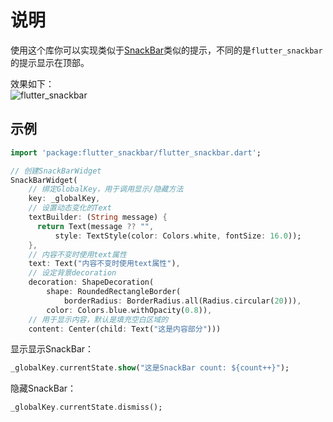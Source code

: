 # 说明

使用这个库你可以实现类似于[SnackBar](https://flutter.dev/docs/cookbook/design/snackbars)类似的提示，不同的是`flutter_snackbar`的提示显示在顶部。

效果如下：  
![flutter_snackbar](assets/flutter_snackbar.gif)

## 示例

```dart
import 'package:flutter_snackbar/flutter_snackbar.dart';

// 创建SnackBarWidget
SnackBarWidget(
    // 绑定GlobalKey，用于调用显示/隐藏方法
    key: _globalKey,
    // 设置动态变化的Text
    textBuilder: (String message) {
      return Text(message ?? "",
          style: TextStyle(color: Colors.white, fontSize: 16.0));
    },
    // 内容不变时使用text属性
    text: Text("内容不变时使用text属性"),
    // 设定背景decoration
    decoration: ShapeDecoration(
        shape: RoundedRectangleBorder(
            borderRadius: BorderRadius.all(Radius.circular(20))),
        color: Colors.blue.withOpacity(0.8)),
    // 用于显示内容，默认是填充空白区域的
    content: Center(child: Text("这是内容部分")))
```

显示显示SnackBar：

```dart
_globalKey.currentState.show("这是SnackBar count: ${count++}");
```

隐藏SnackBar：

```dart
_globalKey.currentState.dismiss();
```
